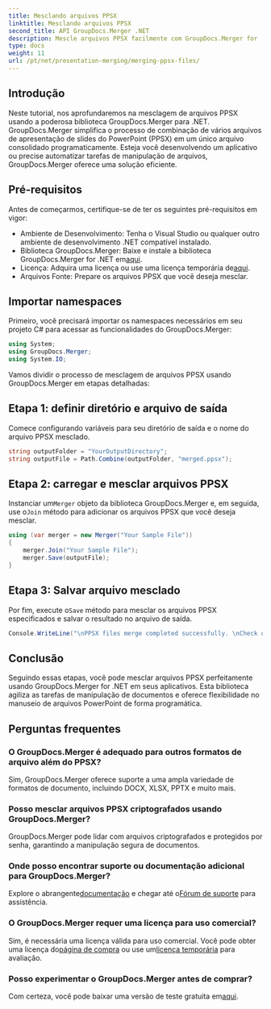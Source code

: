```yaml
---
title: Mesclando arquivos PPSX
linktitle: Mesclando arquivos PPSX
second_title: API GroupDocs.Merger .NET
description: Mescle arquivos PPSX facilmente com GroupDocs.Merger for .NET. Siga nosso guia passo a passo para automatizar tarefas de mesclagem de arquivos! Aprimore seu fluxo de trabalho de gerenciamento de documentos.
type: docs
weight: 11
url: /pt/net/presentation-merging/merging-ppsx-files/
---
```

## Introdução
Neste tutorial, nos aprofundaremos na mesclagem de arquivos PPSX usando a poderosa biblioteca GroupDocs.Merger para .NET. GroupDocs.Merger simplifica o processo de combinação de vários arquivos de apresentação de slides do PowerPoint (PPSX) em um único arquivo consolidado programaticamente. Esteja você desenvolvendo um aplicativo ou precise automatizar tarefas de manipulação de arquivos, GroupDocs.Merger oferece uma solução eficiente.
## Pré-requisitos
Antes de começarmos, certifique-se de ter os seguintes pré-requisitos em vigor:
- Ambiente de Desenvolvimento: Tenha o Visual Studio ou qualquer outro ambiente de desenvolvimento .NET compatível instalado.
-  Biblioteca GroupDocs.Merger: Baixe e instale a biblioteca GroupDocs.Merger for .NET em[aqui](https://releases.groupdocs.com/merger/net/).
-  Licença: Adquira uma licença ou use uma licença temporária de[aqui](https://purchase.groupdocs.com/temporary-license/).
- Arquivos Fonte: Prepare os arquivos PPSX que você deseja mesclar.

## Importar namespaces
Primeiro, você precisará importar os namespaces necessários em seu projeto C# para acessar as funcionalidades do GroupDocs.Merger:
```csharp
using System; 
using GroupDocs.Merger;
using System.IO;
```

Vamos dividir o processo de mesclagem de arquivos PPSX usando GroupDocs.Merger em etapas detalhadas:
## Etapa 1: definir diretório e arquivo de saída
Comece configurando variáveis para seu diretório de saída e o nome do arquivo PPSX mesclado.
```csharp
string outputFolder = "YourOutputDirectory";
string outputFile = Path.Combine(outputFolder, "merged.ppsx");
```
## Etapa 2: carregar e mesclar arquivos PPSX
 Instanciar um`Merger` objeto da biblioteca GroupDocs.Merger e, em seguida, use o`Join` método para adicionar os arquivos PPSX que você deseja mesclar.
```csharp
using (var merger = new Merger("Your Sample File"))
{
    merger.Join("Your Sample File");
    merger.Save(outputFile);
}
```
## Etapa 3: Salvar arquivo mesclado
 Por fim, execute o`Save` método para mesclar os arquivos PPSX especificados e salvar o resultado no arquivo de saída.
```csharp
Console.WriteLine("\nPPSX files merge completed successfully. \nCheck output in {0}", outputFolder);
```

## Conclusão
Seguindo essas etapas, você pode mesclar arquivos PPSX perfeitamente usando GroupDocs.Merger for .NET em seus aplicativos. Esta biblioteca agiliza as tarefas de manipulação de documentos e oferece flexibilidade no manuseio de arquivos PowerPoint de forma programática.

## Perguntas frequentes
### O GroupDocs.Merger é adequado para outros formatos de arquivo além do PPSX?
Sim, GroupDocs.Merger oferece suporte a uma ampla variedade de formatos de documento, incluindo DOCX, XLSX, PPTX e muito mais.
### Posso mesclar arquivos PPSX criptografados usando GroupDocs.Merger?
GroupDocs.Merger pode lidar com arquivos criptografados e protegidos por senha, garantindo a manipulação segura de documentos.
### Onde posso encontrar suporte ou documentação adicional para GroupDocs.Merger?
 Explore o abrangente[documentação](https://reference.groupdocs.com/merger/net/) e chegar até o[Fórum de suporte](https://forum.groupdocs.com/c/merger/32) para assistência.
### O GroupDocs.Merger requer uma licença para uso comercial?
 Sim, é necessária uma licença válida para uso comercial. Você pode obter uma licença do[página de compra](https://purchase.groupdocs.com/buy) ou use um[licença temporária](https://purchase.groupdocs.com/temporary-license/) para avaliação.
### Posso experimentar o GroupDocs.Merger antes de comprar?
 Com certeza, você pode baixar uma versão de teste gratuita em[aqui](https://releases.groupdocs.com/).